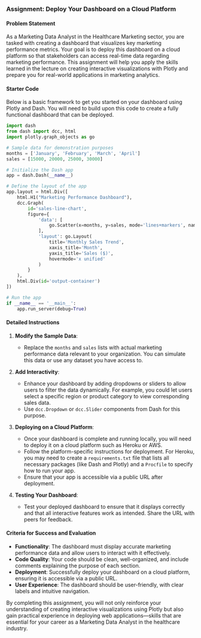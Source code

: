 ### Assignment: Deploy Your Dashboard on a Cloud Platform

#### Problem Statement
As a Marketing Data Analyst in the Healthcare Marketing sector, you are tasked with creating a dashboard that visualizes key marketing performance metrics. Your goal is to deploy this dashboard on a cloud platform so that stakeholders can access real-time data regarding marketing performance. This assignment will help you apply the skills learned in the lecture on creating interactive visualizations with Plotly and prepare you for real-world applications in marketing analytics.

#### Starter Code
Below is a basic framework to get you started on your dashboard using Plotly and Dash. You will need to build upon this code to create a fully functional dashboard that can be deployed.

```python
import dash
from dash import dcc, html
import plotly.graph_objects as go

# Sample data for demonstration purposes
months = ['January', 'February', 'March', 'April']
sales = [15000, 20000, 25000, 30000]

# Initialize the Dash app
app = dash.Dash(__name__)

# Define the layout of the app
app.layout = html.Div([
    html.H1("Marketing Performance Dashboard"),
    dcc.Graph(
        id='sales-line-chart',
        figure={
            'data': [
                go.Scatter(x=months, y=sales, mode='lines+markers', name='Sales')
            ],
            'layout': go.Layout(
                title='Monthly Sales Trend',
                xaxis_title='Month',
                yaxis_title='Sales ($)',
                hovermode='x unified'
            )
        }
    ),
    html.Div(id='output-container')
])

# Run the app
if __name__ == '__main__':
    app.run_server(debug=True)
```

#### Detailed Instructions
1. **Modify the Sample Data**:
   - Replace the `months` and `sales` lists with actual marketing performance data relevant to your organization. You can simulate this data or use any dataset you have access to.

2. **Add Interactivity**:
   - Enhance your dashboard by adding dropdowns or sliders to allow users to filter the data dynamically. For example, you could let users select a specific region or product category to view corresponding sales data.
   - Use `dcc.Dropdown` or `dcc.Slider` components from Dash for this purpose.

3. **Deploying on a Cloud Platform**:
   - Once your dashboard is complete and running locally, you will need to deploy it on a cloud platform such as Heroku or AWS.
   - Follow the platform-specific instructions for deployment. For Heroku, you may need to create a `requirements.txt` file that lists all necessary packages (like Dash and Plotly) and a `Procfile` to specify how to run your app.
   - Ensure that your app is accessible via a public URL after deployment.

4. **Testing Your Dashboard**:
   - Test your deployed dashboard to ensure that it displays correctly and that all interactive features work as intended. Share the URL with peers for feedback.

#### Criteria for Success and Evaluation
- **Functionality**: The dashboard must display accurate marketing performance data and allow users to interact with it effectively.
- **Code Quality**: Your code should be clean, well-organized, and include comments explaining the purpose of each section.
- **Deployment**: Successfully deploy your dashboard on a cloud platform, ensuring it is accessible via a public URL.
- **User Experience**: The dashboard should be user-friendly, with clear labels and intuitive navigation.

By completing this assignment, you will not only reinforce your understanding of creating interactive visualizations using Plotly but also gain practical experience in deploying web applications—skills that are essential for your career as a Marketing Data Analyst in the healthcare industry.